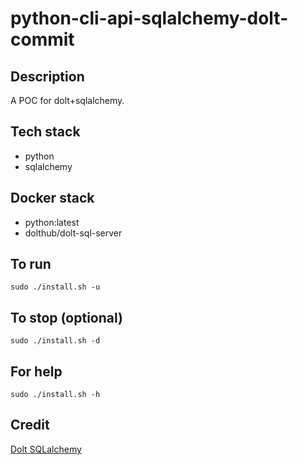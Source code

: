 # python-cli-api-sqlalchemy-dolt-commit

## Description
A POC for dolt+sqlalchemy.

## Tech stack
- python
- sqlalchemy

## Docker stack
- python:latest
- dolthub/dolt-sql-server

## To run
`sudo ./install.sh -u`

## To stop (optional)
`sudo ./install.sh -d`

## For help
`sudo ./install.sh -h`

## Credit
[Dolt SQLalchemy](https://www.dolthub.com/blog/2023-07-12-sql-alchemy-getting-started/)